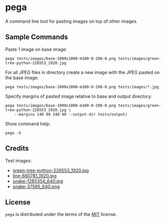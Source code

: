 # pega

A command line tool for pasting images on top of other images.

## Sample Commands

Paste 1 image on base image:

    pega tests/images/base-1000x1000-m100-0-200-0.png tests/images/green-tree-python-226553_1920.jpg

For all JPEG files in directory create a new image with the JPEG pasted on the base image:

    pega tests/images/base-1000x1000-m100-0-200-0.png tests/images/*.jpg

Specify margins of pasted image relative to base and output directory:

    pega tests/images/base-1000x1000-m100-0-200-0.png tests/images/green-tree-python-226553_1920.jpg \
        --margins 140 40 240 40 --output-dir tests/output/

Show command help:

    pega -h

## Credits

Test images:

* [green-tree-python-226553_1920.jpg](https://pixabay.com/photos/226553)
* [line-660781_1920.jpg](https://pixabay.com/photos/660781)
* [snake-1285354_640.jpg](https://pixabay.com/photos/1285354)
* [snake-37585_640.png](https://pixabay.com/photos/37585/)

## License

`pega` is distributed under the terms of the [MIT](https://spdx.org/licenses/MIT.html) license.
